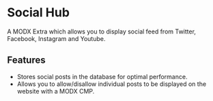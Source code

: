 # Social Hub #
A MODX Extra which allows you to display social feed from Twitter, Facebook, Instagram and Youtube.

## Features ##
* Stores social posts in the database for optimal performance.
* Allows you to allow/disallow individual posts to be displayed on the website with a MODX CMP.